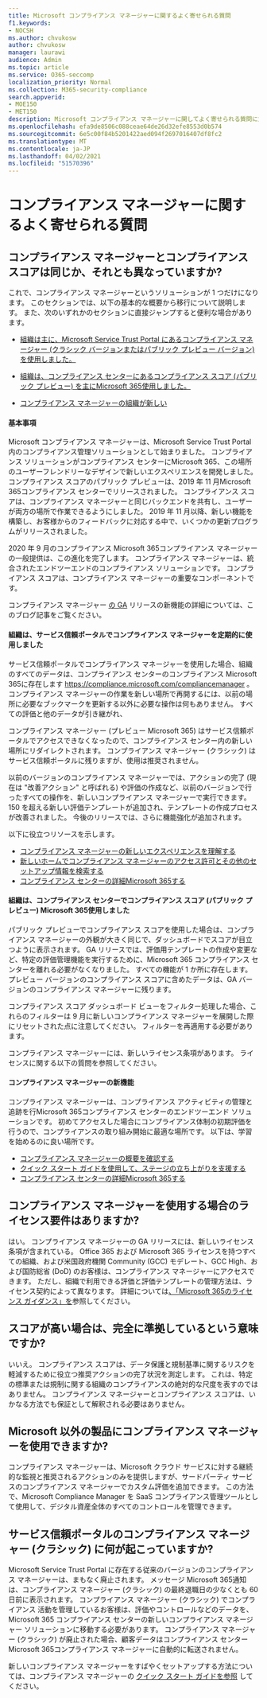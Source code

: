 ```yaml
---
title: Microsoft コンプライアンス マネージャーに関するよく寄せられる質問
f1.keywords:
- NOCSH
ms.author: chvukosw
author: chvukosw
manager: laurawi
audience: Admin
ms.topic: article
ms.service: O365-seccomp
localization_priority: Normal
ms.collection: M365-security-compliance
search.appverid:
- MOE150
- MET150
description: Microsoft コンプライアンス マネージャーに関してよく寄せられる質問に対する回答を見つけ、組織がリスク評価を簡素化および自動化するのに役立ちます。
ms.openlocfilehash: efa9de8506c088ceae64de26d32efe8553d0b574
ms.sourcegitcommit: 6e5c00f84b5201422aed094f2697016407df8fc2
ms.translationtype: MT
ms.contentlocale: ja-JP
ms.lasthandoff: 04/02/2021
ms.locfileid: "51570396"
---
```

# <a name="compliance-manager-frequently-asked-questions"></a>コンプライアンス マネージャーに関するよく寄せられる質問

## <a name="is-compliance-manager-and-compliance-score-the-same-thing-or-are-they-different"></a>コンプライアンス マネージャーとコンプライアンス スコアは同じか、それとも異なっていますか?

これで、コンプライアンス マネージャーというソリューションが 1 つだけになります。 このセクションでは、以下の基本的な概要から移行について説明します。 また、次のいずれかのセクションに直接ジャンプすると便利な場合があります。

- [組織は主に、Microsoft Service Trust Portal にあるコンプライアンス マネージャー (クラシック バージョンまたはパブリック プレビュー バージョン) を使用しました。](#your-organization-regularly-used-compliance-manager-in-the-service-trust-portal)

- [組織は、コンプライアンス センターにあるコンプライアンス スコア (パブリック プレビュー) を主にMicrosoft 365使用しました。](#your-organization-used-compliance-score-public-preview-in-the-microsoft-365-compliance-center)

- [コンプライアンス マネージャーの組織が新しい](#youre-new-to-compliance-manager
)
#### <a name="the-basics"></a>基本事項

Microsoft コンプライアンス マネージャーは、Microsoft Service Trust Portal 内のコンプライアンス管理ソリューションとして始まりました。  コンプライアンス ソリューションがコンプライアンス センターにMicrosoft 365、この場所のユーザーフレンドリーなデザインで新しいエクスペリエンスを開発しました。 コンプライアンス スコアのパブリック プレビューは、2019 年 11 月Microsoft 365コンプライアンス センターでリリースされました。 コンプライアンス スコアは、コンプライアンス マネージャーと同じバックエンドを共有し、ユーザーが両方の場所で作業できるようにしました。 2019 年 11 月以降、新しい機能を構築し、お客様からのフィードバックに対応する中で、いくつかの更新プログラムがリリースされました。

2020 年 9 月のコンプライアンス Microsoft 365コンプライアンス マネージャーの一般提供は、この進化を完了します。 コンプライアンス マネージャーは、統合されたエンドツーエンドのコンプライアンス ソリューションです。 コンプライアンス スコアは、コンプライアンス マネージャーの重要なコンポーネントです。

コンプライアンス マネージャー [の GA](https://aka.ms/compliancemanager/GAblog) リリースの新機能の詳細については、このブログ記事をご覧ください。

#### <a name="your-organization-regularly-used-compliance-manager-in-the-service-trust-portal"></a>組織は、サービス信頼ポータルでコンプライアンス マネージャーを定期的に使用しました

サービス信頼ポータルでコンプライアンス マネージャーを使用した場合、組織のすべてのデータは、コンプライアンス センターのコンプライアンス Microsoft 365に存在します https://compliance.microsoft.com/compliancemanager 。 コンプライアンス マネージャーの作業を新しい場所で再開するには、以前の場所に必要なブックマークを更新する以外に必要な操作は何もありません。 すべての評価と他のデータが引き継がれ、

コンプライアンス マネージャー (プレビュー Microsoft 365) はサービス信頼ポータルでアクセスできなくなったので、コンプライアンス センター内の新しい場所にリダイレクトされます。 コンプライアンス マネージャー (クラシック) はサービス信頼ポータルに残りますが、使用は推奨されません。

以前のバージョンのコンプライアンス マネージャーでは、アクションの完了 (現在は "改善アクション" と呼ばれる) や評価の作成など、以前のバージョンで行ったすべての操作を、新しいコンプライアンス マネージャーで実行できます。 150 を超える新しい評価テンプレートが追加され、テンプレートの作成プロセスが改善されました。 今後のリリースでは、さらに機能強化が追加されます。

以下に役立つリソースを示します。

- [コンプライアンス マネージャーの新しいエクスペリエンスを理解する](compliance-manager-setup.md#understand-the-compliance-manager-dashboard)
- [新しいホームでコンプライアンス マネージャーのアクセス許可とその他のセットアップ情報を検索する](compliance-manager-setup.md#who-can-access-compliance-manager)
- [コンプライアンス センターの詳細Microsoft 365する](microsoft-365-compliance-center.md)

#### <a name="your-organization-used-compliance-score-public-preview-in-the-microsoft-365-compliance-center"></a>組織は、コンプライアンス センターでコンプライアンス スコア (パブリック プレビュー) Microsoft 365使用しました

パブリック プレビューでコンプライアンス スコアを使用した場合は、コンプライアンス マネージャーの外観が大きく同じで、ダッシュボードでスコアが目立つように表示されます。 GA リリースでは、評価用テンプレートの作成や変更など、特定の評価管理機能を実行するために、Microsoft 365 コンプライアンス センターを離れる必要がなくなりました。 すべての機能が 1 か所に存在します。 プレビュー バージョンのコンプライアンス スコアに含めたデータは、GA バージョンのコンプライアンス マネージャーに残ります。

コンプライアンス スコア ダッシュボード ビューをフィルター処理した場合、これらのフィルターは 9 月に新しいコンプライアンス マネージャーを展開した際にリセットされた点に注意してください。 フィルターを再適用する必要があります。

コンプライアンス マネージャーには、新しいライセンス条項があります。 ライセンスに関する以下の質問を参照してください。

#### <a name="youre-new-to-compliance-manager"></a>コンプライアンス マネージャーの新機能

コンプライアンス マネージャーは、コンプライアンス アクティビティの管理と追跡を行Microsoft 365コンプライアンス センターのエンドツーエンド ソリューションです。 初めてアクセスした場合にコンプライアンス体制の初期評価を行うので、コンプライアンスの取り組み開始に最適な場所です。 以下は、学習を始めるのに良い場所です。

- [コンプライアンス マネージャーの概要を確認する](compliance-manager.md)
- [クイック スタート ガイドを使用して、ステージの立ち上がりを支援する](compliance-manager-quickstart.md)
- [コンプライアンス センターの詳細Microsoft 365する](microsoft-365-compliance-center.md)

## <a name="are-there-licensing-requirements-for-using-compliance-manager"></a>コンプライアンス マネージャーを使用する場合のライセンス要件はありますか?

はい。 コンプライアンス マネージャーの GA リリースには、新しいライセンス条項が含まれている。 Office 365 および Microsoft 365 ライセンスを持つすべての組織、および米国政府機関 Community (GCC) モデレート、GCC High、および国防総省 (DoD) のお客様は、コンプライアンス マネージャーにアクセスできます。 ただし、組織で利用できる評価と評価テンプレートの管理方法は、ライセンス契約によって異なります。 詳細については[、「Microsoft 365のライセンス ガイダンス」を](/office365/servicedescriptions/microsoft-365-service-descriptions/microsoft-365-tenantlevel-services-licensing-guidance/microsoft-365-security-compliance-licensing-guidance)参照してください。

## <a name="if-i-have-a-high-score-does-it-mean-im-fully-compliant"></a>スコアが高い場合は、完全に準拠しているという意味ですか?

いいえ。 コンプライアンス スコアは、データ保護と規制基準に関するリスクを軽減するために役立つ推奨アクションの完了状況を測定します。 これは、特定の標準または規制に関する組織のコンプライアンスの絶対的な尺度を表すのではありません。 コンプライアンス マネージャーとコンプライアンス スコアは、いかなる方法でも保証として解釈される必要はありません。

## <a name="can-i-use-compliance-manager-for-non-microsoft-products"></a>Microsoft 以外の製品にコンプライアンス マネージャーを使用できますか?

コンプライアンス マネージャーは、Microsoft クラウド サービスに対する継続的な監視と推奨されるアクションのみを提供しますが、サードパーティ サービスのコンプライアンス マネージャーでカスタム評価を追加できます。 この方法で、Microsoft Compliance Manager を SaaS コンプライアンス管理ツールとして使用して、デジタル資産全体のすべてのコントロールを管理できます。

## <a name="whats-happening-to-compliance-manager-classic-in-the-service-trust-portal"></a>サービス信頼ポータルのコンプライアンス マネージャー (クラシック) に何が起こっていますか?

Microsoft Service Trust Portal に存在する従来のバージョンのコンプライアンス マネージャーは、まもなく廃止されます。 メッセージ Microsoft 365通知は、コンプライアンス マネージャー (クラシック) の最終退職日の少なくとも 60 日前に表示されます。 コンプライアンス マネージャー (クラシック) でコンプライアンス 活動を管理しているお客様は、評価やコントロールなどのデータを、Microsoft 365 コンプライアンス センターの新しいコンプライアンス マネージャー ソリューションに移動する必要があります。 コンプライアンス マネージャー (クラシック) が廃止された場合、顧客データはコンプライアンス センター Microsoft 365コンプライアンス マネージャーに自動的に転送されません。

新しいコンプライアンス マネージャーをすばやくセットアップする方法については、コンプライアンス マネージャーの [クイック スタート ガイドを参照](compliance-manager-quickstart.md) してください。